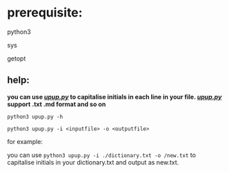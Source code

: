 # prerequisite:

python3

sys

getopt

## help:

**you can use *<u>upup.py</u>* to capitalise initials in each line in your file.  <u>*upup.py*</u> support .txt .md format and so on**

`python3 upup.py -h`

`python3 upup.py -i <inputfile> -o <outputfile>`

for example:

you can use `python3 upup.py -i ./dictionary.txt -o /new.txt` to capitalise initials in your dictionary.txt and output as new.txt.
